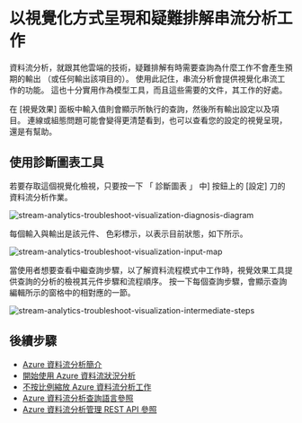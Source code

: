 <properties
    pageTitle="以視覺化方式呈現和疑難排解串流分析工作 |Microsoft Azure"
    description="瞭解如何以視覺化方式呈現資料流分析工作管線自助疑難排解使用診斷圖表功能。"
    keywords=""
    documentationCenter=""
    services="stream-analytics"
    authors="jeffstokes72"
    manager="jhubbard"
    editor="cgronlun"
/>

<tags
    ms.service="stream-analytics"
    ms.devlang="na"
    ms.topic="article"
    ms.tgt_pltfrm="na"
    ms.workload="data-services"
    ms.date="09/26/2016"
    ms.author="jeffstok"
/>


# <a name="visualize-and-troubleshoot-stream-analytics-jobs"></a>以視覺化方式呈現和疑難排解串流分析工作

資料流分析，就跟其他雲端的技術，疑難排解有時需要查詢為什麼工作不會產生預期的輸出 （或任何輸出該項目的）。 使用此記住，串流分析會提供視覺化串流工作的功能。 這也十分實用作為模型工具，而且這些需要的文件，其工作的好處。

在 [視覺效果] 面板中輸入值則會顯示所執行的查詢，然後所有輸出設定以及項目。 連線或組態問題可能會變得更清楚看到，也可以查看您的設定的視覺呈現，還是有幫助。

## <a name="using-the-diagnosis-diagram-tool"></a>使用診斷圖表工具

若要存取這個視覺化檢視，只要按一下 「 診斷圖表 」 中] 按鈕上的 [設定] 刀的資料流分析作業。

![stream-analytics-troubleshoot-visualization-diagnosis-diagram](./media/stream-analytics-troubleshoot-visualization/stream-analytics-troubleshoot-visualization-diagnosis-diagram1.png)

每個輸入與輸出是該元件、 色彩標示，以表示目前狀態，如下所示。

![stream-analytics-troubleshoot-visualization-input-map](./media/stream-analytics-troubleshoot-visualization/stream-analytics-troubleshoot-visualization-input-map.png)

當使用者想要查看中繼查詢步驟，以了解資料流程模式中工作時，視覺效果工具提供查詢的分析的檢視其元件步驟和流程順序。 按一下每個查詢步驟，會顯示查詢編輯所示的窗格中的相對應的一節。 

![stream-analytics-troubleshoot-visualization-intermediate-steps](./media/stream-analytics-troubleshoot-visualization/stream-analytics-troubleshoot-visualization-intermediate-steps.png)




## <a name="next-steps"></a>後續步驟

- [Azure 資料流分析簡介](stream-analytics-introduction.md)
- [開始使用 Azure 資料流狀況分析](stream-analytics-get-started.md)
- [不按比例縮放 Azure 資料流分析工作](stream-analytics-scale-jobs.md)
- [Azure 資料流分析查詢語言參照](https://msdn.microsoft.com/library/azure/dn834998.aspx)
- [Azure 資料流分析管理 REST API 參照](https://msdn.microsoft.com/library/azure/dn835031.aspx)
